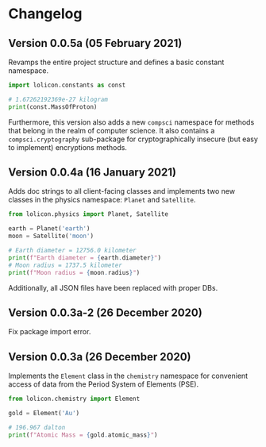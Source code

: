 # Changelog

## Version 0.0.5a (05 February 2021)

Revamps the entire project structure and defines a basic constant namespace.

```python
import lolicon.constants as const

# 1.67262192369e-27 kilogram
print(const.MassOfProton)
```

Furthermore, this version also adds a new `compsci` namespace for methods that
belong in the realm of computer science. It also contains a `compsci.cryptography`
sub-package for cryptographically insecure (but easy to implement) encryptions methods.

## Version 0.0.4a (16 January 2021)

Adds doc strings to all client-facing classes and implements two new classes in
the physics namespace: `Planet` and `Satellite`.

```python
from lolicon.physics import Planet, Satellite

earth = Planet('earth')
moon = Satellite('moon')

# Earth diameter = 12756.0 kilometer
print(f"Earth diameter = {earth.diameter}")
# Moon radius = 1737.5 kilometer
print(f"Moon radius = {moon.radius}")
```

Additionally, all JSON files have been replaced with proper DBs.

## Version 0.0.3a-2 (26 December 2020)

Fix package import error.

## Version 0.0.3a (26 December 2020)

Implements the `Element` class in the `chemistry` namespace for convenient access
of data from the Period System of Elements (PSE).

```python
from lolicon.chemistry import Element

gold = Element('Au')

# 196.967 dalton
print(f"Atomic Mass = {gold.atomic_mass}")
```
